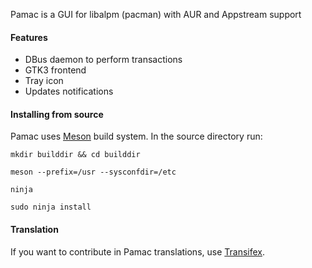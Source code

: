 Pamac is a GUI for libalpm (pacman) with AUR and Appstream support

#### Features

 - DBus daemon to perform transactions
 - GTK3 frontend
 - Tray icon
 - Updates notifications

#### Installing from source

Pamac uses [Meson](http://mesonbuild.com/index.html) build system.
In the source directory run:

`mkdir builddir && cd builddir`

`meson --prefix=/usr --sysconfdir=/etc`

`ninja`

`sudo ninja install`

#### Translation

If you want to contribute in Pamac translations, use [Transifex](https://www.transifex.com/manjarolinux/manjaro-pamac).
